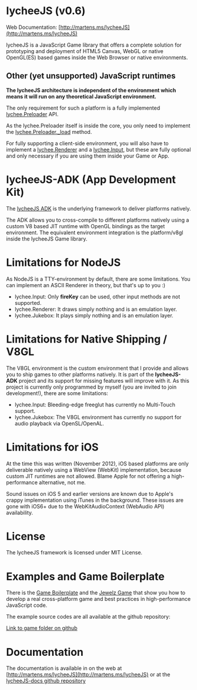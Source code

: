 
# lycheeJS (v0.6)

Web Documentation: [http://martens.ms/lycheeJS](http://martens.ms/lycheeJS)

lycheeJS is a JavaScript Game library that offers a
complete solution for prototyping and deployment
of HTML5 Canvas, WebGL or native OpenGL(ES) based
games inside the Web Browser or native environments.


## Other (yet unsupported) JavaScript runtimes

**The lycheeJS architecture is independent of the environment which
means it will run on any theoretical JavaScript environment.**

The only requirement for such a platform is a fully implemented
[lychee.Preloader](http://martens.ms/lycheeJS/docs/api-lychee-Preloader.html)
API.

As the lychee.Preloader itself is inside the core, you only need
to implement the [lychee.Preloader.\_load](http://martens.ms/lycheeJS/docs/api-lychee-Preloader.html#lychee-Preloader-_load)
method.

For fully supporting a client-side environment, you will also
have to implement a [lychee.Renderer](http://martens.ms/lycheeJS/docs/api-lychee-Renderer.html)
and a [lychee.Input](http://martens.ms/lycheeJS/docs/api-lychee-Input.html),
but these are fully optional and only necessary if you are using
them inside your Game or App.


# lycheeJS-ADK (App Development Kit)

The [lycheeJS ADK](http://github.com/martensms/lycheeJS-adk)
is the underlying framework to deliver platforms natively.

The ADK allows you to cross-compile to different platforms
natively using a custom V8 based JIT runtime with OpenGL
bindings as the target environment. The equivalent environment
integration is the platform/v8gl inside the lycheeJS Game library.


# Limitations for NodeJS

As NodeJS is a TTY-environment by default, there are some limitations.
You can implement an ASCII Renderer in theory, but that's up to you :)

- lychee.Input: Only **fireKey** can be used, other input methods are not supported.
- lychee.Renderer: It draws simply nothing and is an emulation layer.
- lychee.Jukebox: It plays simply nothing and is an emulation layer.


# Limitations for Native Shipping / V8GL

The V8GL environment is the custom environment that I provide and
allows you to ship games to other platforms natively. It is part
of the **lycheeJS-ADK** project and its support for missing
features will improve with it. As this project is currently only
programmed by myself (you are invited to join development!), there
are some limitations:

- lychee.Input: Bleeding-edge freeglut has currently no Multi-Touch support.
- lychee.Jukebox: The V8GL environment has currently no support for audio playback via OpenSL/OpenAL.


# Limitations for iOS

At the time this was written (November 2012), iOS based platforms
are only deliverable natively using a WebView (WebKit) implementation,
because custom JIT runtimes are not allowed. Blame Apple for not
offering a high-performance alternative, not me.

Sound issues on iOS 5 and earlier versions are known due to Apple's
crappy implementation using iTunes in the background. These issues
are gone with iOS6+ due to the WebKitAudioContext (WebAudio API)
availability.


# License

The lycheeJS framework is licensed under MIT License.


# Examples and Game Boilerplate

There is the [Game Boilerplate](http://martens.ms/lycheeJS/game/boilerplate)
and the [Jewelz Game](http://martens.ms/lycheeJS/game/jewelz) that show you
how to develop a real cross-platform game and best practices in high-performance
JavaScript code.


The example source codes are all available at the github repository:

[Link to game folder on github](https://github.com/martensms/lycheeJS/tree/master/game)


# Documentation

The documentation is available in on the web at [http://martens.ms/lycheeJS](http://martens.ms/lycheeJS)
or at the [lycheeJS-docs github repository](https://github.com/martensms/lycheeJS-docs)


